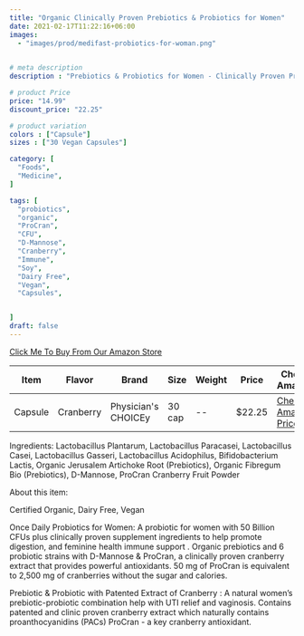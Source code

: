 ```yaml
---
title: "Organic Clinically Proven Prebiotics & Probiotics for Women"
date: 2021-02-17T11:22:16+06:00
images: 
  - "images/prod/medifast-probiotics-for-woman.png"
  

# meta description
description : "Prebiotics & Probiotics for Women - Clinically Proven ProCran - Organic Prebiotics, 50 Billion CFU, D-Mannose & Cranberry for Digestive, Immune, Feminine Health, Soy & Dairy Free, 30 Vegan Capsules"

# product Price
price: "14.99"
discount_price: "22.25"

# product variation
colors : ["Capsule"]
sizes : ["30 Vegan Capsules"]

category: [
  "Foods",
  "Medicine",
]

tags: [
  "probiotics",
  "organic",
  "ProCran",
  "CFU",
  "D-Mannose",
  "Cranberry",
  "Immune",
  "Soy",
  "Dairy Free",
  "Vegan",
  "Capsules",


]
draft: false
---
```


[Click Me To Buy From Our Amazon Store](https://amzn.to/3dwiPZf)

|Item|Flavor|Brand|Size|Weight|Price|Check Amazon|
|----|------|------|------|------|-----|--------|
|Capsule|Cranberry|Physician's CHOICEy|30 cap|--|$22.25|[Check Amazon Price](https://amzn.to/3dwiPZf)|


Ingredients: Lactobacillus Plantarum, Lactobacillus Paracasei, Lactobacillus Casei, Lactobacillus Gasseri, Lactobacillus Acidophilus, Bifidobacterium Lactis, Organic Jerusalem Artichoke Root (Prebiotics), Organic Fibregum Bio (Prebiotics), D-Mannose, ProCran Cranberry Fruit Powder

About this item:

Certified Organic, Dairy Free, Vegan

Once Daily Probiotics for Women: A probiotic for women with 50 Billion CFUs plus clinically proven supplement  ingredients to help promote digestion, and feminine health immune support . Organic prebiotics and 6 probiotic strains with D-Mannose & ProCran, a clinically proven cranberry extract that provides powerful antioxidants. 50 mg of ProCran is equivalent to 2,500 mg of cranberries without the sugar and calories.

Prebiotic & Probiotic with Patented Extract of Cranberry : A natural women’s prebiotic-probiotic combination help  with UTI relief and vaginosis. Contains patented and clinic proven  cranberry extract which naturally contains proanthocyanidins (PACs)  ProCran - a key cranberry antioxidant. 